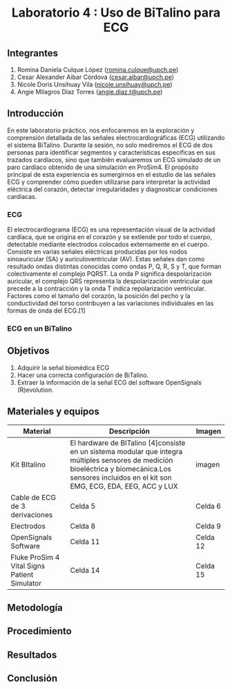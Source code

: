 <div align="center">
<h1>Laboratorio 4 : Uso de BiTalino para ECG </h1>
</div>

## Integrantes
1. Romina Daniela Culque López (romina.culque@upch.pe)
2. Cesar Alexander Aibar Córdova (cesar.aibar@upch.pe)
3. Nicole Doris Unsihuay Vila (nicole.unsihuay@upch.pe)
4. Angie Milagros Diaz Torres (angie.diaz.t@upch.pe)

## Introducción
En este laboratorio práctico, nos enfocaremos en la exploración y comprensión detallada de las señales electrocardiográficas (ECG) utilizando el sistema BiTalino. Durante la sesión, no solo mediremos el ECG de dos personas para identificar segmentos y características específicas en sus trazados cardíacos, sino que también evaluaremos un ECG simulado de un paro cardíaco obtenido de una simulación en ProSim4. El propósito principal de esta experiencia es sumergirnos en el estudio de las señales ECG y comprender cómo pueden utilizarse para interpretar la actividad eléctrica del corazón, detectar irregularidades y diagnosticar condiciones cardíacas.

### ECG
El electrocardiograma (ECG) es una representación visual de la actividad cardíaca, que se origina en el corazón y se extiende por todo el cuerpo, detectable mediante electrodos colocados externamente en el cuerpo. Consiste en varias señales eléctricas producidas por los nodos sinoauricular (SA) y auriculoventricular (AV). Estas señales dan como resultado ondas distintas conocidas como ondas P, Q, R, S y T, que forman colectivamente el complejo PQRST. La onda P significa despolarización auricular, el complejo QRS representa la despolarización ventricular que precede a la contracción y la onda T indica repolarización ventricular. Factores como el tamaño del corazón, la posición del pecho y la conductividad del torso contribuyen a las variaciones individuales en las formas de onda del ECG.[1]

### ECG en un BiTalino

## Objetivos
1. Adquirir la señal biomédica ECG
2. Hacer una correcta configuración de BiTalino.
3. Extraer la información de la señal ECG del software OpenSignals (R)evolution.

## Materiales y equipos
| Material | Descripción | Imagen |
|-----------|-----------|-----------|
| Kit BItalino   | El hardware de BITalino [4]consiste en un sistema modular  que integra múltiples sensores de medición bioeléctrica y biomecánica.Los sensores incluidos en el kit son EMG, ECG, EDA, EEG, ACC y LUX   | imagen   |
| Cable de ECG de 3 derivaciones   | Celda 5   | Celda 6   |
| Electrodos   | Celda 8   | Celda 9   |
| OpenSignals Software  | Celda 11  | Celda 12  |
| Fluke ProSim 4 Vital Signs Patient Simulator  | Celda 14  | Celda 15  |

## Metodología
## Procedimiento

## Resultados

## Conclusión
